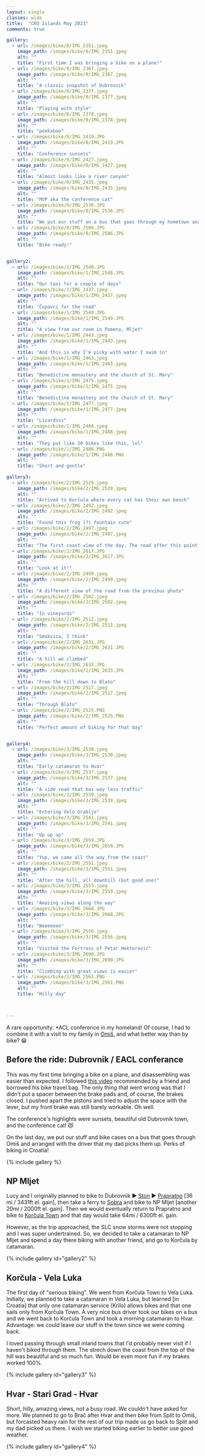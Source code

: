 ```yaml
---
layout: single
classes: wide
title:  "CRO Islands May 2023"
comments: true

gallery:
  - url: /images/bike/0/IMG_2351.jpeg
    image_path: /images/bike/0/IMG_2351.jpeg
    alt: ""
    title: "First time I was bringing a bike on a plane!"
  - url: /images/bike/0/IMG_2367.jpeg
    image_path: /images/bike/0/IMG_2367.jpeg
    alt: ""
    title: "A classic snapshot of Dubrovnik"
  - url: /images/bike/0/IMG_2377.jpeg
    image_path: /images/bike/0/IMG_2377.jpeg
    alt: ""
    title: "Playing with style"
  - url: /images/bike/0/IMG_2378.jpeg
    image_path: /images/bike/0/IMG_2378.jpeg
    alt: ""
    title: "peekaboo"
  - url: /images/bike/0/IMG_2419.JPG
    image_path: /images/bike/0/IMG_2419.JPG
    alt: ""
    title: "Conference sunsets"
  - url: /images/bike/0/IMG_2427.jpeg
    image_path: /images/bike/0/IMG_2427.jpeg
    alt: ""
    title: "Almost looks like a river canyon"
  - url: /images/bike/0/IMG_2435.jpeg
    image_path: /images/bike/0/IMG_2435.jpeg
    alt: ""
    title: "MVP aka the conference cat"
  - url: /images/bike/0/IMG_2536.JPG
    image_path: /images/bike/0/IMG_2536.JPG
    alt: ""
    title: "We put our stuff on a bus that goes through my hometown and my dad picked them up"
  - url: /images/bike/0/IMG_2586.JPG
    image_path: /images/bike/0/IMG_2586.JPG
    alt: ""
    title: "Bike ready!"


gallery2:
  - url: /images/bike/1/IMG_2548.JPG
    image_path: /images/bike/1/IMG_2548.JPG
    alt: ""
    title: "Our taxi for a couple of days"
  - url: /images/bike/1/IMG_2437.jpeg
    image_path: /images/bike/1/IMG_2437.jpeg
    alt: ""
    title: "Čupavci for the road"
  - url: /images/bike/1/IMG_2549.JPG
    image_path: /images/bike/1/IMG_2549.JPG
    alt: ""
    title: "A view from our room in Pomena, Mljet"
  - url: /images/bike/1/IMG_2443.jpeg
    image_path: /images/bike/1/IMG_2443.jpeg
    alt: ""
    title: "And this is why I'm picky with water I swim in"
  - url: /images/bike/1/IMG_2463.jpeg
    image_path: /images/bike/1/IMG_2463.jpeg
    alt: ""
    title: "Benedictine monastery and the church of St. Mary"
  - url: /images/bike/1/IMG_2475.jpeg
    image_path: /images/bike/1/IMG_2475.jpeg
    alt: ""
    title: "Benedictine monastery and the church of St. Mary"
  - url: /images/bike/1/IMG_2477.jpeg
    image_path: /images/bike/1/IMG_2477.jpeg
    alt: ""
    title: "Lizardsss"
  - url: /images/bike/1/IMG_2488.jpeg
    image_path: /images/bike/1/IMG_2488.jpeg
    alt: ""
    title: "They put like 20 bikes like this, lol"
  - url: /images/bike/1/IMG_2486.PNG
    image_path: /images/bike/1/IMG_2486.PNG
    alt: ""
    title: "Short and gentle"

gallery3:
  - url: /images/bike/2/IMG_2529.jpeg
    image_path: /images/bike/2/IMG_2529.jpeg
    alt: ""
    title: "Arrived to Korčula where every cat has their own bench"
  - url: /images/bike/2/IMG_2492.jpeg
    image_path: /images/bike/2/IMG_2492.jpeg
    alt: ""
    title: "Found this frog (?) fountain cute"
  - url: /images/bike/2/IMG_2497.jpeg
    image_path: /images/bike/2/IMG_2497.jpeg
    alt: ""
    title: "The first coast view of the day. The road after this point was gorgeous!"
  - url: /images/bike/2/IMG_2617.JPG
    image_path: /images/bike/2/IMG_2617.JPG
    alt: ""
    title: "Look at it!"
  - url: /images/bike/2/IMG_2499.jpeg
    image_path: /images/bike/2/IMG_2499.jpeg
    alt: ""
    title: "A different view of the road from the previous photo"
  - url: /images/bike/2/IMG_2502.jpeg
    image_path: /images/bike/2/IMG_2502.jpeg
    alt: ""
    title: "In vineyards"
  - url: /images/bike/2/IMG_2512.jpeg
    image_path: /images/bike/2/IMG_2512.jpeg
    alt: ""
    title: "Smokvica, I think"
  - url: /images/bike/2/IMG_2631.JPG
    image_path: /images/bike/2/IMG_2631.JPG
    alt: ""
    title: "A hill we climbed"
  - url: /images/bike/2/IMG_2633.JPG
    image_path: /images/bike/2/IMG_2633.JPG
    alt: ""
    title: "From the hill down to Blato"
  - url: /images/bike/2/IMG_2517.jpeg
    image_path: /images/bike/2/IMG_2517.jpeg
    alt: ""
    title: "Through Blato"
  - url: /images/bike/2/IMG_2525.PNG
    image_path: /images/bike/2/IMG_2525.PNG
    alt: ""
    title: "Perfect amount of biking for that day"


gallery4:
  - url: /images/bike/3/IMG_2530.jpeg
    image_path: /images/bike/3/IMG_2530.jpeg
    alt: ""
    title: "Early catamaran to Hvar"
  - url: /images/bike/3/IMG_2537.jpeg
    image_path: /images/bike/3/IMG_2537.jpeg
    alt: ""
    title: "A side road that has way less traffic"
  - url: /images/bike/3/IMG_2539.jpeg
    image_path: /images/bike/3/IMG_2539.jpeg
    alt: ""
    title: "Entering Velo Grablje"
  - url: /images/bike/3/IMG_2541.jpeg
    image_path: /images/bike/3/IMG_2541.jpeg
    alt: ""
    title: "Up up up"
  - url: /images/bike/3/IMG_2659.JPG
    image_path: /images/bike/3/IMG_2659.JPG
    alt: ""
    title: "Yup, we came all the way from the coast"
  - url: /images/bike/3/IMG_2551.jpeg
    image_path: /images/bike/3/IMG_2551.jpeg
    alt: ""
    title: "After the hill, all downhill (but good one)"
  - url: /images/bike/3/IMG_2553.jpeg
    image_path: /images/bike/3/IMG_2553.jpeg
    alt: ""
    title: "Amazing views along the way"
  - url: /images/bike/3/IMG_2668.JPG
    image_path: /images/bike/3/IMG_2668.JPG
    alt: ""
    title: "Weeeeeee"
  - url: /images/bike/3/IMG_2556.jpeg
    image_path: /images/bike/3/IMG_2556.jpeg
    alt: ""
    title: "Visited the Fortress of Petar Hektorović"
  - url: /images/bike/3/IMG_2690.JPG
    image_path: /images/bike/3/IMG_2690.JPG
    alt: ""
    title: "Climbing with great views is easier"
  - url: /images/bike/3/IMG_2561.PNG
    image_path: /images/bike/3/IMG_2561.PNG
    alt: ""
    title: "Hilly day"



---
```


A rare opportunity: *ACL conference in my homeland! Of course, I had to combine it with a visit to my family in [Omiš](https://goo.gl/maps/bw4jJHUMDVS1cf4q9?coh=178571&entry=tt), and what better way than by bike? 😁

## Before the ride: Dubrovnik / EACL conferance

This was my first time bringing a bike on a plane, and disassembling was easier than expected. I followed [this video](https://youtu.be/LZQoKNCjAhY) recommended by a friend and borrowed his bike travel bag. The only thing that went wrong was that I didn’t put a spacer between the brake pads and, of course, the brakes closed. I pushed apart the pistons and tried to adjust the space with the lever, but my front brake was still barely workable. Oh well. 

The conference's highlights were sunsets, beautiful old Dubrovnik town, and the conference cat! 😻

On the last day, we put our stuff and bike cases on a bus that goes through Omiš and arranged with the driver that my dad picks them up. Perks of biking in Croatia! 

{% include gallery %}

## NP Mljet 

Lucy and I originally planned to bike to Dubrovnik ▶️ [Ston](https://goo.gl/maps/VRoYQYeoU49CrqZHA?coh=178571&entry=tt) ▶️ [Prapratno](https://goo.gl/maps/hLLPvxirBK2XbZBF7?coh=178571&entry=tt) [36 mi / 3431ft el. gain], then take a ferry to [Sobra](https://goo.gl/maps/MTJq9n3MwV9ZyUBM9?coh=178571&entry=tt) and bike to NP Mljet [another 20mi / 2000ft el. gain]. Then we would eventually return to Prapratno and bike to [Korčula Town](https://goo.gl/maps/xCa97W9475GLVXYN6?coh=178571&entry=tt) and that day would take 64mi / 6300ft el. gain.  

However, as the trip approached, the SLC snow storms were not stopping and I was super undertrained. So, we decided to take a catamaran to NP Mljet and spend a day there biking with another friend, and go to Korčula by catamaran.   

{% include gallery id="gallery2" %}

## Korčula - Vela Luka

The first day of "serious biking". We went from Korčula Town to Vela Luka. Initially, we planned to take a catamaran in Vela Luka, but learned [in Croatia] that only one catamaran service (Krilo) allows bikes and that one sails only from Korčula Town. A very nice bus driver took our bikes on a bus and we went back to Korčula Town and took a morning catamaran to Hvar. Advantage: we could leave our stuff in the town since we were coming back.   

I loved passing through small inland towns that I'd probably never visit if I haven't biked through them. The strech down the coast from the top of the hill was beautiful and so much fun. Would be even more fun if my brakes worked 100%.  

{% include gallery id="gallery3" %}

## Hvar - Stari Grad - Hvar

Short, hilly, amazing views, not a busy road. We couldn't have asked for more. We planned to go to Brač after Hvar and then bike from Split to Omiš, but forcasted heavy rain for the rest of our trip made us go back to Split and my dad picked us there. I wish we started biking earlier to better use good weather. 

{% include gallery id="gallery4" %}
